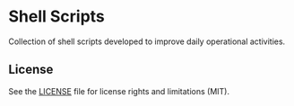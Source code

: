 # Shell Scripts

Collection of shell scripts developed to improve daily operational activities.

## License

See the [LICENSE](LICENSE.md) file for license rights and limitations (MIT).
